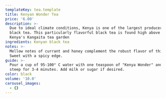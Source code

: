 ```yaml
---
templateKey: tea.template
title: Kenyan Wonder Tea
price: '6.00'
description: >-
  Due to ideal climate conditions, Kenya is one of the largest producers of
  black tea. This particularly flavorful black tea is found high above in
  Kenya's Kangaita tea garden
ingredients: Kenyan black tea
notes: >-
  Mellow notes of currant and honey complement the robust flavor of this tea.
  Sweet with a spicy edge.
guide: >-
  Pour a cup of 95-100° C water with one teaspoon of "Kenya Wonder" and let
  steep for 3-4 minutes. Add milk or sugar if desired.
color: black
volume: '10.0'
carousel_images:
  - {}
---
```



